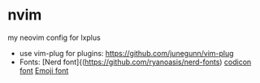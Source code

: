 # nvim
my neovim config for lxplus
- use vim-plug for plugins: https://github.com/junegunn/vim-plug
- Fonts: [Nerd font]{(https://github.com/ryanoasis/nerd-fonts)
         [codicon font](https://github.com/microsoft/vscode-codicons/raw/main/dist/codicon.ttf)
         [Emoji font](https://github.com/googlefonts/noto-emoji/blob/main/fonts/NotoColorEmoji.ttf)
